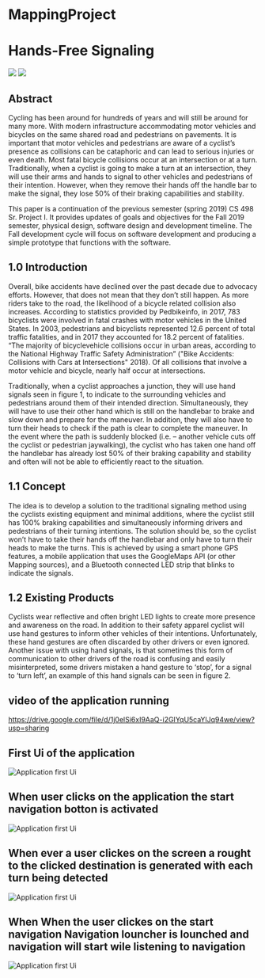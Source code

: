 # MappingProject

<h1>Hands-Free Signaling</h1>

![](https://github.com/KedamawiMulualem/MappingProject/blob/master/Screen%20Shot%202020-04-12%20at%208.53.33%20PM.png)
![](https://github.com/KedamawiMulualem/MappingProject/blob/master/Screen%20Shot%202020-04-12%20at%208.53.45%20PM.png)

<h2>Abstract</h2>
<p>
  Cycling has been around for hundreds of years and will still be around for many more. With modern infrastructure accommodating motor vehicles and bicycles on the same shared road and pedestrians on pavements. It is important that motor vehicles and pedestrians are aware of a cyclist’s presence as collisions can be cataphoric and can lead to serious injuries or even death. Most fatal bicycle collisions occur at an intersection or at a turn. Traditionally, when a cyclist is going to make a turn at an intersection, they will use their arms and hands to signal to other vehicles and pedestrians of their intention. However, when they remove their hands off the handle bar to make the signal, they lose 50% of their braking capabilities and stability.
</p>
<p>
  This paper is a continuation of the previous semester (spring 2019) CS 498 Sr. Project I. It provides updates of goals and objectives for the Fall 2019 semester, physical design, software design and development timeline. The Fall development cycle will focus on software development and producing a simple prototype that functions with the software. 
</p>



<h2>1.0	Introduction</h2>
<p>
	Overall, bike accidents have declined over the past decade due to advocacy efforts. However, that does not mean that they don’t still happen. As more riders take to the road, the likelihood of a bicycle related collision also increases. According to statistics provided by Pedbikeinfo, in 2017, 783 bicyclists were involved in fatal crashes with motor vehicles in the United States. In 2003, pedestrians and bicyclists represented 12.6 percent of total traffic fatalities, and in 2017 they accounted for 18.2 percent of fatalities. “The majority of bicyclevehicle collisions occur in urban areas, according to the National Highway Traffic Safety Administration” ("Bike Accidents: Collisions with Cars at Intersections" 2018). Of all collisions that involve a motor vehicle and bicycle, nearly half occur at intersections. 
 </p>
 <p>
Traditionally, when a cyclist approaches a junction, they will use hand signals seen in figure 1, to indicate to the surrounding vehicles and pedestrians around them of their intended direction. Simultaneously, they will have to use their other hand which is still on the handlebar to brake and slow down and prepare for the maneuver. In addition, they will also have to turn their heads to check if the path is clear to complete the maneuver. In the event where the path is suddenly blocked (i.e. – another vehicle cuts off the cyclist or pedestrian jaywalking), the cyclist who has taken one hand off the handlebar has already lost 50% of their braking capability and stability and often will not be able to efficiently react to the situation. </p>

<h2>1.1	Concept </h2>
 <p>
	The idea is to develop a solution to the traditional signaling method using the cyclists existing equipment and minimal additions, where the cyclist still has 100% braking capabilities and simultaneously informing drivers and pedestrians of their turning intentions. 
	The solution should be, so the cyclist won’t have to take their hands off the handlebar and only have to turn their heads to make the turns. This is achieved by using a smart phone GPS features, a mobile application that uses the GoogleMaps API (or other Mapping sources), and a Bluetooth connected LED strip that blinks to indicate the signals. 
 </p>
   
<h2>1.2	Existing Products</h2>
 <p>
Cyclists wear reflective and often bright LED lights to create more presence and awareness on the road. In addition to their safety apparel cyclist will use hand gestures to inform other vehicles of their intentions. Unfortunately, these hand gestures are often discarded by other drivers or even ignored.  
Another issue with using hand signals, is that sometimes this form of communication to other drivers of the road is confusing and easily misinterpreted, some drivers mistaken a hand gesture to ‘stop’, for a signal to ‘turn left’, an example of this hand signals can be seen in figure 2.
 </p>




<h2>video of the application running</h2>

https://drive.google.com/file/d/1j0elSi6xI9AaQ-i2GIYqU5caYlJq94we/view?usp=sharing

<h2>First Ui of the application </h2>

![Application first Ui](https://github.com/KedamawiMulualem/MappingProject/blob/master/Screen%20Shot%202020-04-12%20at%208.00.17%20PM.jpg)


<h2>When user clicks on the application the start navigation botton is activated </h2>

![Application first Ui](https://github.com/KedamawiMulualem/MappingProject/blob/master/Screen%20Shot%202020-04-12%20at%208.00.35%20PM.png)


<h2>When ever a user clickes on the screen a rought to the clicked destination is generated with each turn being detected </h2>

![Application first Ui](https://github.com/KedamawiMulualem/MappingProject/blob/master/Screen%20Shot%202020-04-12%20at%208.00.55%20PM.png)

<h2>When When the user clickes on the start navigation Navigation louncher is lounched and navigation will start wile listening to navigation</h2>

![Application first Ui](https://github.com/KedamawiMulualem/MappingProject/blob/master/Screen%20Shot%202020-04-12%20at%208.01.47%20PM.png)



